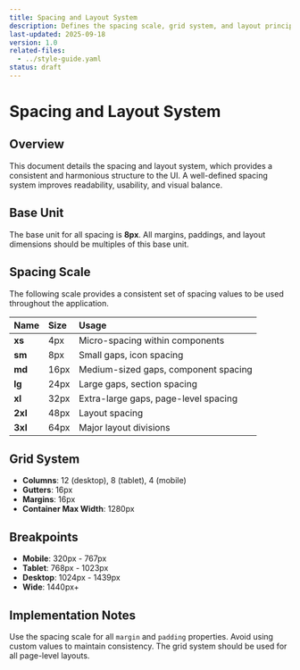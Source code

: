 ```yaml
---
title: Spacing and Layout System
description: Defines the spacing scale, grid system, and layout principles for the Beer Game application.
last-updated: 2025-09-18
version: 1.0
related-files:
  - ../style-guide.yaml
status: draft
---
```


# Spacing and Layout System

## Overview
This document details the spacing and layout system, which provides a consistent and harmonious structure to the UI. A well-defined spacing system improves readability, usability, and visual balance.

## Base Unit
The base unit for all spacing is **8px**. All margins, paddings, and layout dimensions should be multiples of this base unit.

## Spacing Scale
The following scale provides a consistent set of spacing values to be used throughout the application.

| Name | Size | Usage |
| :--- | :--- | :--- |
| **xs** | 4px | Micro-spacing within components |
| **sm** | 8px | Small gaps, icon spacing |
| **md** | 16px | Medium-sized gaps, component spacing |
| **lg** | 24px | Large gaps, section spacing |
| **xl** | 32px | Extra-large gaps, page-level spacing |
| **2xl**| 48px | Layout spacing |
| **3xl**| 64px | Major layout divisions |

## Grid System
- **Columns**: 12 (desktop), 8 (tablet), 4 (mobile)
- **Gutters**: 16px
- **Margins**: 16px
- **Container Max Width**: 1280px

## Breakpoints
- **Mobile**: 320px - 767px
- **Tablet**: 768px - 1023px
- **Desktop**: 1024px - 1439px
- **Wide**: 1440px+

## Implementation Notes
Use the spacing scale for all `margin` and `padding` properties. Avoid using custom values to maintain consistency. The grid system should be used for all page-level layouts.

